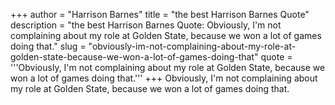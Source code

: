 +++
author = "Harrison Barnes"
title = "the best Harrison Barnes Quote"
description = "the best Harrison Barnes Quote: Obviously, I'm not complaining about my role at Golden State, because we won a lot of games doing that."
slug = "obviously-im-not-complaining-about-my-role-at-golden-state-because-we-won-a-lot-of-games-doing-that"
quote = '''Obviously, I'm not complaining about my role at Golden State, because we won a lot of games doing that.'''
+++
Obviously, I'm not complaining about my role at Golden State, because we won a lot of games doing that.
